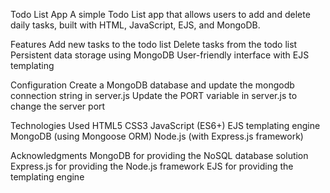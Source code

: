 Todo List App
A simple Todo List app that allows users to add and delete daily tasks, built with HTML, JavaScript, EJS, and MongoDB.

Features
Add new tasks to the todo list
Delete tasks from the todo list
Persistent data storage using MongoDB
User-friendly interface with EJS templating

Configuration
Create a MongoDB database and update the mongodb connection string in server.js
Update the PORT variable in server.js to change the server port

Technologies Used
HTML5
CSS3
JavaScript (ES6+)
EJS templating engine
MongoDB (using Mongoose ORM)
Node.js (with Express.js framework)

Acknowledgments
MongoDB for providing the NoSQL database solution
Express.js for providing the Node.js framework
EJS for providing the templating engine

